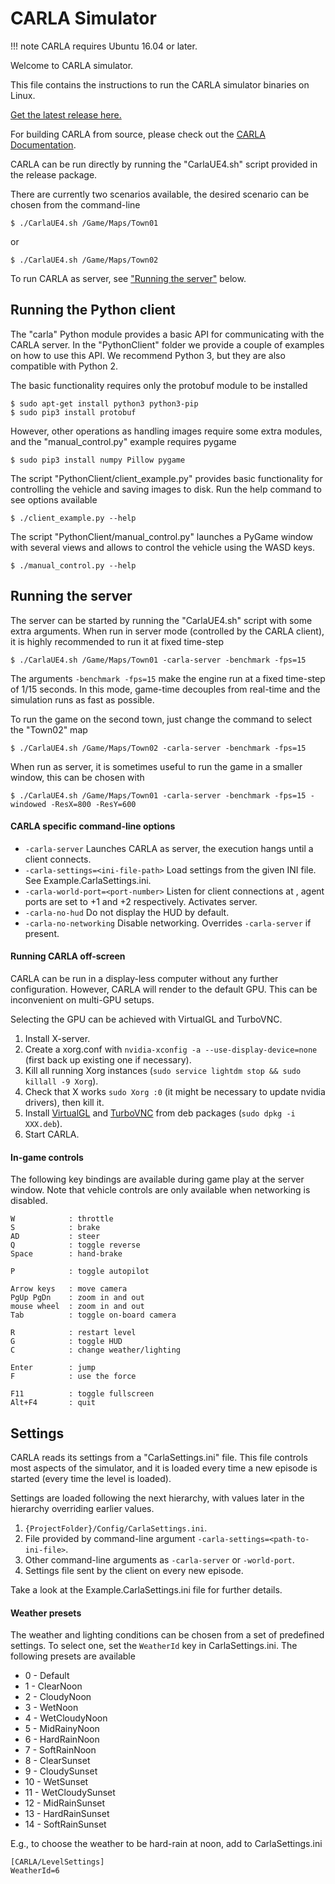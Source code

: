 CARLA Simulator
===============

!!! note
    CARLA requires Ubuntu 16.04 or later.

Welcome to CARLA simulator.

This file contains the instructions to run the CARLA simulator binaries on
Linux.

[Get the latest release here.][releaselink]

For building CARLA from source, please check out the
[CARLA Documentation][docslink].

CARLA can be run directly by running the "CarlaUE4.sh" script provided in the
release package.

There are currently two scenarios available, the desired scenario can be chosen
from the command-line

    $ ./CarlaUE4.sh /Game/Maps/Town01

or

    $ ./CarlaUE4.sh /Game/Maps/Town02

To run CARLA as server, see ["Running the server"](#running-the-server) below.

[releaselink]: https://github.com/carla-simulator/carla/releases/latest
[docslink]: http://carla.readthedocs.io

Running the Python client
-------------------------

The "carla" Python module provides a basic API for communicating with the CARLA
server. In the "PythonClient" folder we provide a couple of examples on how to
use this API. We recommend Python 3, but they are also compatible with Python 2.

The basic functionality requires only the protobuf module to be installed

    $ sudo apt-get install python3 python3-pip
    $ sudo pip3 install protobuf

However, other operations as handling images require some extra modules, and the
"manual_control.py" example requires pygame

    $ sudo pip3 install numpy Pillow pygame

The script "PythonClient/client_example.py" provides basic functionality for
controlling the vehicle and saving images to disk. Run the help command to see
options available

    $ ./client_example.py --help

The script "PythonClient/manual_control.py" launches a PyGame window with
several views and allows to control the vehicle using the WASD keys.

    $ ./manual_control.py --help

Running the server
------------------

The server can be started by running the "CarlaUE4.sh" script with some extra
arguments. When run in server mode (controlled by the CARLA client), it is
highly recommended to run it at fixed time-step

    $ ./CarlaUE4.sh /Game/Maps/Town01 -carla-server -benchmark -fps=15

The arguments `-benchmark -fps=15` make the engine run at a fixed time-step of
1/15 seconds. In this mode, game-time decouples from real-time and the
simulation runs as fast as possible.

To run the game on the second town, just change the command to select the
"Town02" map

    $ ./CarlaUE4.sh /Game/Maps/Town02 -carla-server -benchmark -fps=15

When run as server, it is sometimes useful to run the game in a smaller window,
this can be chosen with

    $ ./CarlaUE4.sh /Game/Maps/Town01 -carla-server -benchmark -fps=15 -windowed -ResX=800 -ResY=600

#### CARLA specific command-line options

  * `-carla-server` Launches CARLA as server, the execution hangs until a client connects.
  * `-carla-settings=<ini-file-path>` Load settings from the given INI file. See Example.CarlaSettings.ini.
  * `-carla-world-port=<port-number>` Listen for client connections at <port-number>, agent ports are set to <port-number>+1 and <port-number>+2 respectively. Activates server.
  * `-carla-no-hud` Do not display the HUD by default.
  * `-carla-no-networking` Disable networking. Overrides `-carla-server` if present.

#### Running CARLA off-screen

CARLA can be run in a display-less computer without any further configuration.
However, CARLA will render to the default GPU. This can be inconvenient on
multi-GPU setups.

Selecting the GPU can be achieved with VirtualGL and TurboVNC.

  1. Install X-server.
  2. Create a xorg.conf with `nvidia-xconfig -a --use-display-device=none` (first back up existing one if necessary).
  3. Kill all running Xorg instances (`sudo service lightdm stop && sudo killall -9 Xorg`).
  4. Check that X works `sudo Xorg :0` (it might be necessary to update nvidia drivers), then kill it.
  5. Install [VirtualGL](https://sourceforge.net/projects/virtualgl/files/2.5.2/) and [TurboVNC](https://sourceforge.net/projects/turbovnc/files/2.1.1/) from deb packages (`sudo dpkg -i XXX.deb`).
  6. Start CARLA.

#### In-game controls

The following key bindings are available during game play at the server window.
Note that vehicle controls are only available when networking is disabled.

    W            : throttle
    S            : brake
    AD           : steer
    Q            : toggle reverse
    Space        : hand-brake

    P            : toggle autopilot

    Arrow keys   : move camera
    PgUp PgDn    : zoom in and out
    mouse wheel  : zoom in and out
    Tab          : toggle on-board camera

    R            : restart level
    G            : toggle HUD
    C            : change weather/lighting

    Enter        : jump
    F            : use the force

    F11          : toggle fullscreen
    Alt+F4       : quit

Settings
--------

CARLA reads its settings from a "CarlaSettings.ini" file. This file controls
most aspects of the simulator, and it is loaded every time a new episode is
started (every time the level is loaded).

Settings are loaded following the next hierarchy, with values later in the
hierarchy overriding earlier values.

  1. `{ProjectFolder}/Config/CarlaSettings.ini`.
  2. File provided by command-line argument `-carla-settings=<path-to-ini-file>`.
  3. Other command-line arguments as `-carla-server` or `-world-port`.
  4. Settings file sent by the client on every new episode.

Take a look at the Example.CarlaSettings.ini file for further details.

#### Weather presets

The weather and lighting conditions can be chosen from a set of predefined
settings. To select one, set the `WeatherId` key in CarlaSettings.ini. The
following presets are available

  * 0 - Default
  * 1 - ClearNoon
  * 2 - CloudyNoon
  * 3 - WetNoon
  * 4 - WetCloudyNoon
  * 5 - MidRainyNoon
  * 6 - HardRainNoon
  * 7 - SoftRainNoon
  * 8 - ClearSunset
  * 9 - CloudySunset
  * 10 - WetSunset
  * 11 - WetCloudySunset
  * 12 - MidRainSunset
  * 13 - HardRainSunset
  * 14 - SoftRainSunset

E.g., to choose the weather to be hard-rain at noon, add to CarlaSettings.ini

```
[CARLA/LevelSettings]
WeatherId=6
```
